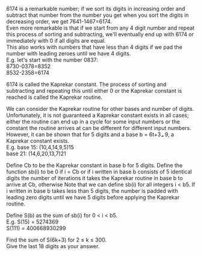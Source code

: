   <p>  6174 is a remarkable number; if we sort its digits in increasing order and subtract that number from the number you get when you sort the digits in decreasing order, we get 7641-1467=6174.<br />  Even more remarkable is that if we start from any 4 digit number and repeat this process of sorting and subtracting, we'll eventually end up with 6174 or immediately with 0 if all digits are equal.<br />   This also works with numbers that have less than 4 digits if we pad the number with leading zeroes until we have 4 digits.<br />  E.g. let's start with the number 0837:<br />  8730-0378=8352<br />  8532-2358=6174  </p>  <p>  6174 is called the Kaprekar constant. The process of sorting and subtracting and repeating this until either 0 or the Kaprekar constant is reached is called the Kaprekar routine.  </p>  <p>  We can consider the Kaprekar routine for other bases and number of digits.<br />   Unfortunately, it is not guaranteed a Kaprekar constant exists in all cases; either the routine can end up in a cycle for some input numbers or the constant the routine arrives at can be different for different input numbers.<br >  However, it can be shown that for 5 digits and a base b = 6t+3<img src='images/symbol_ne.gif' width='11' height='10' alt='&ne;' border='0' style='vertical-align:middle;' />9, a Kaprekar constant exists.<br />  E.g. base 15: (10,4,14,9,5)15<br />  base 21: (14,6,20,13,7)21  </p>  <p>  Define Cb to be the Kaprekar constant in base b for 5 digits.  Define the function sb(i) to be      0 if i = Cb or if i written in base b consists of 5 identical digits   the number of iterations it takes the Kaprekar routine in base b to arrive at Cb, otherwise    Note that we can define sb(i) for all integers i &lt; b5. If i written in base b takes less than 5 digits, the number is padded with leading zero digits until we have 5 digits before applying the Kaprekar routine.  </p>  <p>  Define S(b) as the sum of sb(i) for 0 &lt; i &lt; b5.<br >  E.g. S(15) = 5274369<br />   S(111) = 400668930299  </p>  <p>  Find the sum of S(6k+3) for 2 &le; k &le; 300.<br />  Give the last 18 digits as your answer.  </p>    